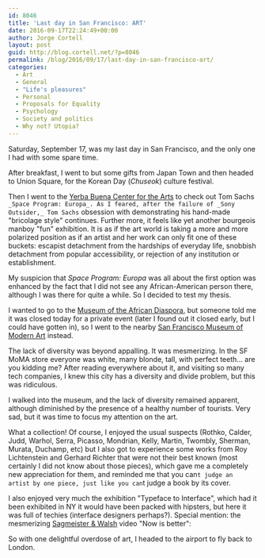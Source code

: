 ```yaml
---
id: 8046
title: 'Last day in San Francisco: ART'
date: 2016-09-17T22:24:49+00:00
author: Jorge Cortell
layout: post
guid: http://blog.cortell.net/?p=8046
permalink: /blog/2016/09/17/last-day-in-san-francisco-art/
categories:
  - Art
  - General
  - "Life's pleasures"
  - Personal
  - Proposals for Equality
  - Psychology
  - Society and politics
  - Why not? Utopia?
---
```

Saturday, September 17, was my last day in San Francisco, and the only one I had with some spare time.

After breakfast, I went to but some gifts from Japan Town and then headed to Union Square, for the Korean Day (_Chuseok_) culture festival.

Then I went to the [Yerba Buena Center for the Arts](https://www.ybca.org/) to check out Tom Sachs` _Space Program: Europa_. As I feared, after the failure of _Sony Outsider,_ Tom Sachs` obsession with demonstrating his hand-made "bricolage style" continues. Further more, it feels like yet another bourgeois manboy "fun" exhibition. It is as if the art world is taking a more and more polarized position as if an artist and her work can only fit one of these buckets: escapist detachment from the hardships of everyday life, snobbish detachment from popular accessibility, or rejection of any institution or establishment.

My suspicion that _Space Program: Europa_ was all about the first option was enhanced by the fact that I did not see any African-American person there, although I was there for quite a while. So I decided to test my thesis.

I wanted to go to the [Museum of the African Diaspora](http://www.moadsf.org/), but someone told me it was closed today for a private event (later I found out it closed early, but I could have gotten in), so I went to the nearby [San Francisco Museum of Modern Art](https://www.sfmoma.org/) instead.

The lack of diversity was beyond appalling. It was mesmerizing. In the SF MoMA store everyone was white, many blonde, tall, with perfect teeth... are you kidding me? After reading everywhere about it, and visiting so many tech companies, I knew this city has a diversity and divide problem, but this was ridiculous.

I walked into the museum, and the lack of diversity remained apparent, although diminished by the presence of a healthy number of tourists. Very sad, but it was time to focus my attention on the art.

What a collection! Of course, I enjoyed the usual suspects (Rothko, Calder, Judd, Warhol, Serra, Picasso, Mondrian, Kelly, Martin, Twombly, Sherman, Murata, Duchamp, etc) but I also got to experience some works from Roy Lichtenstein and Gerhard Richter that were not their best known (most certainly I did not know about those pieces), which gave me a completely new appreciation for them, and reminded me that you can`t judge an artist by one piece, just like you can`t judge a book by its cover.

I also enjoyed very much the exhibition "Typeface to Interface", which had it been exhibited in NY it would have been packed with hipsters, but here it was full of techies (interface designers perhaps?). Special mention: the mesmerizing [Sagmeister & Walsh](http://sagmeisterwalsh.com/) video "Now is better":



So with one delightful overdose of art, I headed to the airport to fly back to London.